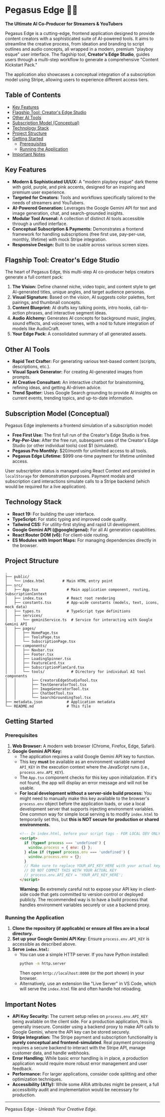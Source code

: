 
# Pegasus Edge 🚀✨

**The Ultimate AI Co-Producer for Streamers & YouTubers**

Pegasus Edge is a cutting-edge, frontend application designed to provide content creators with a sophisticated suite of AI-powered tools. It aims to streamline the creative process, from ideation and branding to script outlines and audio concepts, all wrapped in a modern, premium "playboy esque" user interface. The flagship tool, **Creator's Edge Studio**, guides users through a multi-step workflow to generate a comprehensive "Content Kickstart Pack."

The application also showcases a conceptual integration of a subscription model using Stripe, allowing users to experience different access tiers.

## Table of Contents

- [Key Features](#key-features)
- [Flagship Tool: Creator's Edge Studio](#flagship-tool-creators-edge-studio)
- [Other AI Tools](#other-ai-tools)
- [Subscription Model (Conceptual)](#subscription-model-conceptual)
- [Technology Stack](#technology-stack)
- [Project Structure](#project-structure)
- [Getting Started](#getting-started)
  - [Prerequisites](#prerequisites)
  - [Running the Application](#running-the-application)
- [Important Notes](#important-notes)

## Key Features

*   **Modern & Sophisticated UI/UX:** A "modern playboy esque" dark theme with gold, purple, and pink accents, designed for an inspiring and premium user experience.
*   **Targeted for Creators:** Tools and workflows specifically tailored to the needs of streamers and YouTubers.
*   **AI-Powered Generation:** Leverages the Google Gemini API for text and image generation, chat, and search-grounded insights.
*   **Modular Tool Arsenal:** A collection of distinct AI tools accessible through a unified interface.
*   **Conceptual Subscription & Payments:** Demonstrates a frontend framework for handling subscriptions (free first use, pay-per-use, monthly, lifetime) with mock Stripe integration.
*   **Responsive Design:** Built to be usable across various screen sizes.

## Flagship Tool: Creator's Edge Studio

The heart of Pegasus Edge, this multi-step AI co-producer helps creators generate a full content pack:

1.  **The Vision:** Define channel niche, video topic, and content style to get AI-generated titles, unique angles, and target audience personas.
2.  **Visual Signature:** Based on the vision, AI suggests color palettes, font pairings, and thumbnail concepts.
3.  **Content Blueprint:** AI drafts key talking points, intro hooks, call-to-action phrases, and interactive segment ideas.
4.  **Audio Alchemy:** Generates AI concepts for background music, jingles, sound effects, and voiceover tones, with a nod to future integration of models like AudioCraft.
5.  **Your Edge Pack:** A consolidated summary of all generated assets.

## Other AI Tools

*   **Rapid Text Crafter:** For generating various text-based content (scripts, descriptions, etc.).
*   **Visual Spark Generator:** For creating AI-generated images from prompts.
*   **AI Creative Consultant:** An interactive chatbot for brainstorming, refining ideas, and getting AI-driven advice.
*   **Trend Spotter:** Uses Google Search grounding to provide AI insights on current events, trending topics, and up-to-date information.

## Subscription Model (Conceptual)

Pegasus Edge implements a frontend simulation of a subscription model:

*   **Free First Use:** The first full run of the Creator's Edge Studio is free.
*   **Pay-Per-Use:** After the free run, subsequent uses of the Creator's Edge Studio (or other individual tools) cost $1 (simulated).
*   **Pegasus Pro Monthly:** $20/month for unlimited access to all tools.
*   **Pegasus Edge Lifetime:** $999 one-time payment for lifetime unlimited access.

User subscription status is managed using React Context and persisted in `localStorage` for demonstration purposes. Payment modals and subscription card interactions simulate calls to a Stripe backend (which would be required for a live application).

## Technology Stack

*   **React 19:** For building the user interface.
*   **TypeScript:** For static typing and improved code quality.
*   **Tailwind CSS:** For utility-first styling and rapid UI development.
*   **Google Gemini API (@google/genai):** For all AI generation capabilities.
*   **React Router DOM (v6):** For client-side routing.
*   **ES Modules with Import Maps:** For managing dependencies directly in the browser.

## Project Structure

```
.
├── public/
│   └── index.html        # Main HTML entry point
├── src/
│   ├── App.tsx             # Main application component, routing, SubscriptionContext
│   ├── index.tsx           # React root rendering
│   ├── constants.tsx       # App-wide constants (models, text, icons, mock data)
│   ├── types.ts            # TypeScript type definitions
│   ├── services/
│   │   └── geminiService.ts  # Service for interacting with Google Gemini API
│   ├── pages/
│   │   ├── HomePage.tsx
│   │   ├── ToolsPage.tsx
│   │   └── SubscriptionPage.tsx
│   ├── components/
│   │   ├── Navbar.tsx
│   │   ├── Footer.tsx
│   │   ├── LoadingSpinner.tsx
│   │   ├── FeatureCard.tsx
│   │   ├── SubscriptionPlanCard.tsx
│   │   └── tools/            # Directory for individual AI tool components
│   │       ├── CreatorsEdgeStudioTool.tsx
│   │       ├── TextGeneratorTool.tsx
│   │       ├── ImageGeneratorTool.tsx
│   │       ├── ChatbotTool.tsx
│   │       └── SearchGroundingTool.tsx
├── metadata.json           # Application metadata
└── README.md               # This file
```

## Getting Started

### Prerequisites

1.  **Web Browser:** A modern web browser (Chrome, Firefox, Edge, Safari).
2.  **Google Gemini API Key:**
    *   The application requires a valid Google Gemini API key to function.
    *   This key **must** be available as an environment variable named `API_KEY` in the execution context where the JavaScript runs (i.e., `process.env.API_KEY`).
    *   The `App.tsx` component checks for this key upon initialization. If it's not found, the app will display an error message and will not be usable.
    *   **For local development without a server-side build process:** You might need to manually make this key available to the browser's `process.env` object before the application loads, or use a local development server that supports injecting environment variables. One common way for simple local serving is to modify `index.html` to temporarily set this, but **this is NOT secure for production or shared environments.**
        ```html
        <!-- In index.html, before your script tags - FOR LOCAL DEV ONLY -->
        <script>
          if (typeof process === 'undefined') {
            window.process = { env: {} };
          } else if (typeof process.env === 'undefined') {
            window.process.env = {};
          }
          // Make sure to replace YOUR_API_KEY_HERE with your actual key
          // DO NOT COMMIT THIS WITH YOUR ACTUAL KEY
          // process.env.API_KEY = 'YOUR_API_KEY_HERE';
        </script>
        ```
        **Warning:** Be extremely careful not to expose your API key in client-side code that gets committed to version control or deployed publicly. The recommended way is to have a build process that handles environment variables securely or use a backend proxy.

### Running the Application

1.  **Clone the repository (if applicable) or ensure all files are in a local directory.**
2.  **Set up your Google Gemini API Key:** Ensure `process.env.API_KEY` is accessible as described above.
3.  **Serve `index.html`:**
    *   You can use a simple HTTP server. If you have Python installed:
        ```bash
        python -m http.server
        ```
        Then open `http://localhost:8000` (or the port shown) in your browser.
    *   Alternatively, use an extension like "Live Server" in VS Code, which will serve the `index.html` file and often handle hot reloading.

## Important Notes

*   **API Key Security:** The current setup relies on `process.env.API_KEY` being available on the client side. For a production application, this is generally insecure. Consider using a backend proxy to make API calls to Google Gemini, where the API key can be stored securely.
*   **Stripe Integration:** The Stripe payment and subscription functionality is **purely conceptual and frontend-simulated**. Real payment processing requires a secure backend to interact with the Stripe API, manage customer data, and handle webhooks.
*   **Error Handling:** While basic error handling is in place, a production application would require more robust error management and user feedback.
*   **Performance:** For larger applications, consider code splitting and other optimization techniques.
*   **Accessibility (A11y):** While some ARIA attributes might be present, a full accessibility audit and implementation would be necessary for production.

---

Pegasus Edge - *Unleash Your Creative Edge.*
```
